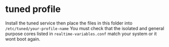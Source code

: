 # tuned profile

Install the tuned service then place the files in this folder into `/etc/tuned/your-profile-name`
You must check that the isolated and general purpose cores listed in `realtime-variables.conf` match your system or it wont boot again.
